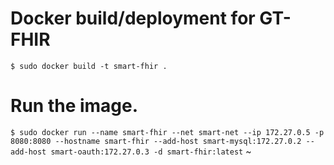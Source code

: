 # Docker build/deployment for GT-FHIR 

`$ sudo docker build -t smart-fhir .`

# Run the image.

`$ sudo docker run --name smart-fhir --net smart-net --ip 172.27.0.5 -p 8080:8080 --hostname smart-fhir --add-host smart-mysql:172.27.0.2 --add-host smart-oauth:172.27.0.3 -d smart-fhir:latest`
~
